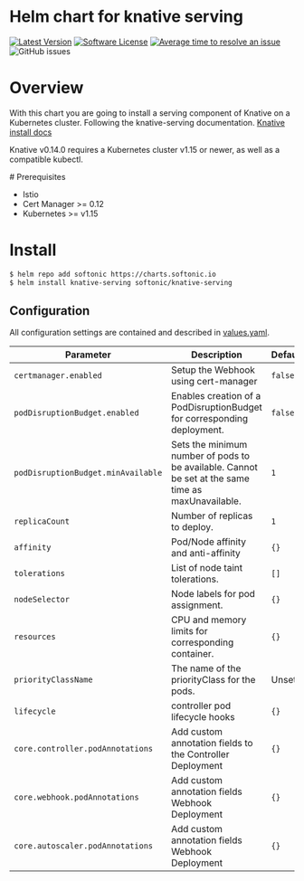 # Helm chart for knative serving

[![Latest Version](https://img.shields.io/github/release/softonic/knative-serving-chart.svg)](https://github.com/softonic/knative-serving-chart/releases)
[![Software License](https://img.shields.io/badge/license-Apache%202.0-blue.svg)](LICENSE)
[![Average time to resolve an issue](http://isitmaintained.com/badge/resolution/softonic/knative-serving-chart.svg)](http://isitmaintained.com/project/softonic/knative-serving-chart "Average time to resolve an issue")
![GitHub issues](https://img.shields.io/github/issues-raw/softonic/knative-serving-chart)

# Overview

With this chart you are going to install a serving component of Knative on a Kubernetes cluster. Following the knative-serving documentation.
[Knative install docs](https://knative.dev/docs/install/any-kubernetes-cluster/)

Knative v0.14.0 requires a Kubernetes cluster v1.15 or newer, as well as a compatible kubectl. 

# Prerequisites

* Istio
* Cert Manager >= 0.12
* Kubernetes >= v1.15

# Install

```bash
$ helm repo add softonic https://charts.softonic.io
$ helm install knative-serving softonic/knative-serving
```


## Configuration

All configuration settings are contained and described in
[values.yaml](values.yaml).

| Parameter | Description | Default |
| --- | --- | --- |
| `certmanager.enabled` | Setup the Webhook using cert-manager | `false` |
| `podDisruptionBudget.enabled` | Enables creation of a PodDisruptionBudget for corresponding deployment. | `false` |
| `podDisruptionBudget.minAvailable` | Sets the minimum number of pods to be available. Cannot be set at the same time as maxUnavailable. | `1` |
| `replicaCount` | Number of replicas to deploy. | `1` |
| `affinity` | Pod/Node affinity and anti-affinity | `{}` |
| `tolerations` | List of node taint tolerations. | `[]` |
| `nodeSelector` | Node labels for pod assignment. | `{}` |
| `resources` | CPU and memory limits for corresponding container. | `{}` |
| `priorityClassName` | The name of the priorityClass for the pods. | Unset |
| `lifecycle` | controller pod lifecycle hooks | `{}`
| `core.controller.podAnnotations` | Add custom annotation fields to the Controller Deployment | `{}`
| `core.webhook.podAnnotations` | Add custom annotation fields Webhook Deployment | `{}`
| `core.autoscaler.podAnnotations` | Add custom annotation fields Webhook Deployment | `{}`

